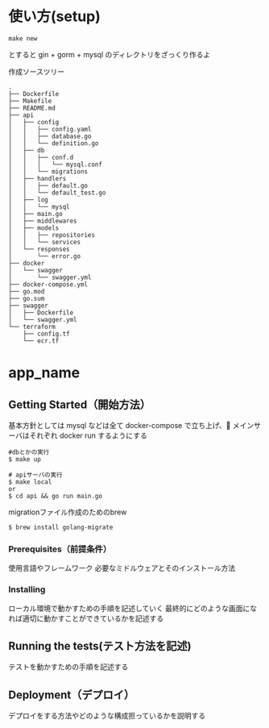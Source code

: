 # 使い方(setup)

```shell
make new
```

とすると
gin + gorm + mysql のディレクトリをざっくり作るよ

作成ソースツリー

```
.
├── Dockerfile
├── Makefile
├── README.md
├── api
│   ├── config
│   │   ├── config.yaml
│   │   ├── database.go
│   │   └── definition.go
│   ├── db
│   │   ├── conf.d
│   │   │   └── mysql.conf
│   │   └── migrations
│   ├── handlers
│   │   ├── default.go
│   │   └── default_test.go
│   ├── log
│   │   └── mysql
│   ├── main.go
│   ├── middlewares
│   ├── models
│   │   ├── repositories
│   │   └── services
│   └── responses
│       └── error.go
├── docker
│   └── swagger
│       └── swagger.yml
├── docker-compose.yml
├── go.mod
├── go.sum
├── swagger
│   ├── Dockerfile
│   └── swagger.yml
└── terraform
    ├── config.tf
    └── ecr.tf
```

# app_name

## Getting Started（開始方法）

基本方針としては mysql などは全て docker-compose で立ち上げ、 メインサーバはそれぞれ docker run するようにする

```shell
#dbとかの実行
$ make up
```

```shell
# apiサーバの実行
$ make local
or
$ cd api && go run main.go
```

migrationファイル作成のためのbrew
```shell
$ brew install golang-migrate
```

### Prerequisites（前提条件）

使用言語やフレームワーク
必要なミドルウェアとそのインストール方法

### Installing

ローカル環境で動かすための手順を記述していく
最終的にどのような画面になれば適切に動かすことができているかを記述する

## Running the tests(テスト方法を記述)

テストを動かすための手順を記述する

## Deployment（デプロイ）

デプロイをする方法やどのような構成担っているかを説明する

